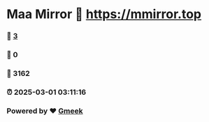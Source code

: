 # Maa Mirror :link: https://mmirror.top 
### :page_facing_up: [3](https://mmirror.top/tag.html) 
### :speech_balloon: 0 
### :hibiscus: 3162 
### :alarm_clock: 2025-03-01 03:11:16 
### Powered by :heart: [Gmeek](https://github.com/Meekdai/Gmeek)
